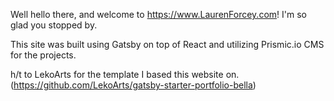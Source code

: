 Well hello there, and welcome to https://www.LaurenForcey.com! I'm so glad you stopped by.

This site was built using Gatsby on top of React and utilizing Prismic.io CMS for the projects.

h/t to LekoArts for the template I based this website on. (https://github.com/LekoArts/gatsby-starter-portfolio-bella)
